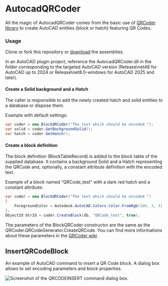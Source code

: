 # AutocadQRCoder
All the magic of AutocadQRCoder comes from the basic use of [QRCoder library](https://github.com/codebude/QRCoder) to create AutoCAD entities (block or hatch) featuring QR Codes.
### Usage
Clone or fork this repository or [download](https://gilecad.azurewebsites.net/Resources/AutocadQRCoder.zip) the assemblies.

In an AutoCAD plugin project, reference the AutocadQRCoder.dll in the folder corresponding to the targeted AutoCAD version (Release\net48 for AutoCAD up to 2024 or Release\net8.0-windows for AutoCAD 2025 and later).

#### Create a Solid background and a Hatch
The caller is responsible to add the newly created hatch and solid entities to a database or dispose them.

Example with default settings:
```c#
var coder = new BlockQRCoder("The text which should be encoded.");
var solid = coder.GetBackgroundSolid();
var hatch = coder.GetHatch();
```

#### Create a block definition
The block definition (BlockTableRecord) is added to the block table of the supplied database. It contains a background Solid and a Hatch representing the QRCode and, optionally, a constant attribute definition with the encoded text.

Example of a block named "QRCode_test" with a dark red hatch and a constant attribute: 
```c#
var coder = new BlockQRCoder("The text which should be encoded.")
{
    ForegroundColor = Autodesk.AutoCAD.Colors.Color.FromRgb(100, 3, 3)
};
ObjectId btrId = coder.CreateBlock(db, "QRCode_test", true);
```

The parameters of the BlockQRCoder constructor are the same as the QRCoder.QRCodeGenerator.CreateQRCode. You can find more informations about these parameters in the [QRCoder wiki](https://github.com/codebude/QRCoder/wiki/How-to-use-QRCoder#3-basic-usage).

## InsertQRCodeBlock
An example of AutoCAD command to insert a QR Code block. A dialog box allows to set encoding parameters and block properties.  
  
![Screenshot of the QRCODEINSERT command dialog box.](https://gilecad.azurewebsites.net/DotNet/QR_Code_Block_Dialog.png)
